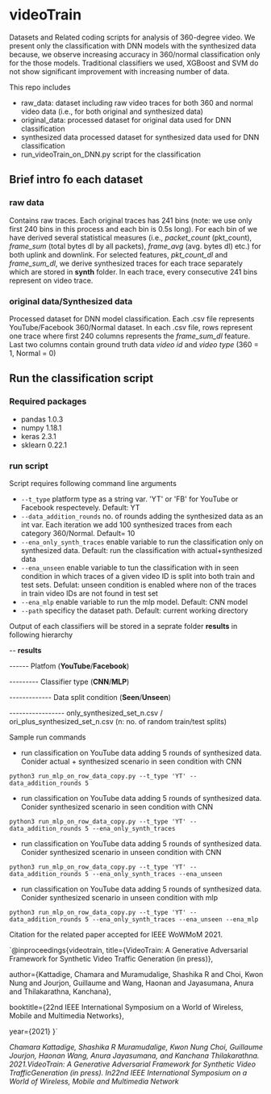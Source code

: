 # videoTrain
Datasets and Related coding scripts for analysis of 360-degree video. We present only the classification with DNN models with the synthesized data because, we observe increasing accuracy in 360/normal classification only for the those models. Traditional classifiers we used, XGBoost and SVM do not show significant improvement with increasing number of data.

This repo includes
* raw_data:                 dataset including raw video traces for both 360 and normal video data (i.e., for both original and synthesized data)
* original_data:            processed dataset for original data used for DNN classification
* synthesized data          processed dataset for synthesized data used for DNN classification
* run_videoTrain_on_DNN.py  script for the classification 

## Brief intro fo each dataset

### raw data

Contains raw traces. Each original traces has 241 bins (note: we use only first 240 bins in this process and each bin is 0.5s long). For each bin of we have derived several statistical measures (i.e., *packet_count* (pkt_count), *frame_sum* (total bytes dl by all packets), *frame_avg* (avg. bytes dl) etc.)  for both uplink and downlink. For selected features, *pkt_count_dl* and *frame_sum_dl*, we derive synthesized traces for each trace separately which are stored in **synth** folder. In each trace, every consecutive 241 bins represent on video trace.

### original data/Synthesized data

Processed dataset for DNN model classification. Each .csv file represents YouTube/Facebook  360/Normal dataset. In each .csv file, rows represent one trace where first 240 columns represents the *frame_sum_dl* feature. Last two columns contain ground truth data *video id* and *video type* (360 = 1, Normal = 0)

## Run the classification script

### Required packages

* pandas        1.0.3
* numpy         1.18.1
* keras         2.3.1
* sklearn       0.22.1

### run script

Script requires following command line arguments

* `--t_type`                   platform type as a string var. 'YT' or 'FB' for YouTube or Facebook respectevely. Default: YT
* `--data_addition_rounds`     no. of rounds adding the synthesized data as an int var. Each iteration we add 100 synthesized traces from each category 360/Normal. Default= 10
* `--ena_only_synth_traces`     enable variable to run the classification only on synthesized data. Default: run the classification with actual+synthesized data
* `--ena_unseen`                enable variable to tun the classification with in seen condition in which traces of a given video ID is split into both train and test sets. Defulat: unseen condition is enabled where non of the traces in train video IDs are not found in test set
* `--ena_mlp`                   enable variable to run the mlp model. Default: CNN model
* `--path`                      specificy the dataset path. Default: current working directory

Output of each classifiers will be stored in a seprate folder **results** in following hierarchy

--  **results**

------  Platfom (**YouTube**/**Facebook**)

--------- Classifier type (**CNN**/**MLP**)

------------- Data split condition (**Seen**/**Unseen**)

----------------- only_synthesized_set_n.csv / ori_plus_synthesized_set_n.csv (n: no. of random train/test splits)

Sample run commands

* run classification on YouTube data adding 5 rounds of synthesized data. Conider actual + synthesized scenario in seen condition with CNN 

 `python3 run_mlp_on_row_data_copy.py --t_type 'YT' --data_addition_rounds 5`
 
* run classification on YouTube data adding 5 rounds of synthesized data. Conider synthesized scenario in seen condition with CNN 

`python3 run_mlp_on_row_data_copy.py --t_type 'YT' --data_addition_rounds 5 --ena_only_synth_traces`

* run classification on YouTube data adding 5 rounds of synthesized data. Conider synthesized scenario in unseen condition with CNN 

`python3 run_mlp_on_row_data_copy.py --t_type 'YT' --data_addition_rounds 5 --ena_only_synth_traces --ena_unseen`
 
* run classification on YouTube data adding 5 rounds of synthesized data. Conider synthesized scenario in unseen condition with mlp

 `python3 run_mlp_on_row_data_copy.py --t_type 'YT' --data_addition_rounds 5 --ena_only_synth_traces --ena_unseen --ena_mlp`
 
Citation for the related paper accepted for IEEE WoWMoM 2021.

`@inproceedings{videotrain,
  title={VideoTrain: A Generative Adversarial Framework for Synthetic Video Traffic Generation (in press)},
  
  author={Kattadige, Chamara and  Muramudalige, Shashika R and Choi, Kwon Nung and Jourjon, Guillaume and
  Wang, Haonan and  Jayasumana, Anura  and Thilakarathna, Kanchana},
  
  booktitle={22nd IEEE International Symposium on a World of Wireless, Mobile and Multimedia Networks},
  
  year={2021}
}`


*Chamara Kattadige, Shashika R Muramudalige, Kwon Nung Choi, Guillaume Jourjon, Haonan Wang, Anura Jayasumana, and Kanchana Thilakarathna. 2021.VideoTrain: A Generative Adversarial Framework for Synthetic Video TrafficGeneration (in press). In22nd IEEE International Symposium on a World of Wireless, Mobile and Multimedia Network*










